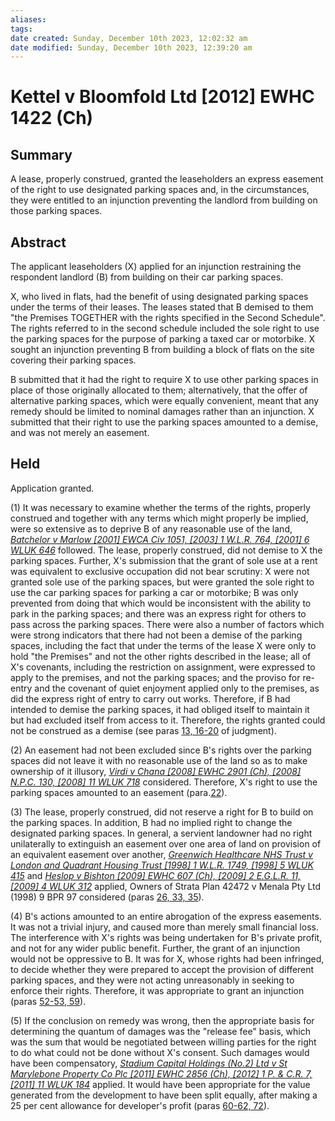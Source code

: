 ```yaml
---
aliases: 
tags: 
date created: Sunday, December 10th 2023, 12:02:32 am
date modified: Sunday, December 10th 2023, 12:39:20 am
---
```


# Kettel v Bloomfold Ltd [2012] EWHC 1422 (Ch)

## Summary

A lease, properly construed, granted the leaseholders an express easement of the right to use designated parking spaces and, in the circumstances, they were entitled to an injunction preventing the landlord from building on those parking spaces.

## Abstract

The applicant leaseholders (X) applied for an injunction restraining the respondent landlord (B) from building on their car parking spaces.

X, who lived in flats, had the benefit of using designated parking spaces under the terms of their leases. The leases stated that B demised to them "the Premises TOGETHER with the rights specified in the Second Schedule". The rights referred to in the second schedule included the sole right to use the parking spaces for the purpose of parking a taxed car or motorbike. X sought an injunction preventing B from building a block of flats on the site covering their parking spaces.

B submitted that it had the right to require X to use other parking spaces in place of those originally allocated to them; alternatively, that the offer of alternative parking spaces, which were equally convenient, meant that any remedy should be limited to nominal damages rather than an injunction. X submitted that their right to use the parking spaces amounted to a demise, and was not merely an easement.

## Held

Application granted.

(1) It was necessary to examine whether the terms of the rights, properly construed and together with any terms which might properly be implied, were so extensive as to deprive B of any reasonable use of the land, _[Batchelor v Marlow [2001] EWCA Civ 1051, [2003] 1 W.L.R. 764, [2001] 6 WLUK 646](https://uk.westlaw.com/Document/I70396CC0E42711DA8FC2A0F0355337E9/View/FullText.html?originationContext=document&transitionType=DocumentItem&ppcid=a200c60388284016be235cee1d5e3ef1&contextData=(sc.Search))_ followed. The lease, properly construed, did not demise to X the parking spaces. Further, X's submission that the grant of sole use at a rent was equivalent to exclusive occupation did not bear scrutiny: X were not granted sole use of the parking spaces, but were granted the sole right to use the car parking spaces for parking a car or motorbike; B was only prevented from doing that which would be inconsistent with the ability to park in the parking spaces; and there was an express right for others to pass across the parking spaces. There were also a number of factors which were strong indicators that there had not been a demise of the parking spaces, including the fact that under the terms of the lease X were only to hold "the Premises" and not the other rights described in the lease; all of X's covenants, including the restriction on assignment, were expressed to apply to the premises, and not the parking spaces; and the proviso for re-entry and the covenant of quiet enjoyment applied only to the premises, as did the express right of entry to carry out works. Therefore, if B had intended to demise the parking spaces, it had obliged itself to maintain it but had excluded itself from access to it. Therefore, the rights granted could not be construed as a demise (see paras [13, 16-20](javascript:void(0); "View judgment paragraphs") of judgment).

(2) An easement had not been excluded since B's rights over the parking spaces did not leave it with no reasonable use of the land so as to make ownership of it illusory, _[Virdi v Chana [2008] EWHC 2901 (Ch), [2008] N.P.C. 130, [2008] 11 WLUK 718](https://uk.westlaw.com/Document/I7DEAE6F0C27D11DD848392623F7BD591/View/FullText.html?originationContext=document&transitionType=DocumentItem&ppcid=a200c60388284016be235cee1d5e3ef1&contextData=(sc.Search))_ considered. Therefore, X's right to use the parking spaces amounted to an easement (para.[22](javascript:void(0); "View judgment paragraphs")).

(3) The lease, properly construed, did not reserve a right for B to build on the parking spaces. In addition, B had no implied right to change the designated parking spaces. In general, a servient landowner had no right unilaterally to extinguish an easement over one area of land on provision of an equivalent easement over another, _[Greenwich Healthcare NHS Trust v London and Quadrant Housing Trust [1998] 1 W.L.R. 1749, [1998] 5 WLUK 415](https://uk.westlaw.com/Document/IB4C46C00E42711DA8FC2A0F0355337E9/View/FullText.html?originationContext=document&transitionType=DocumentItem&ppcid=a200c60388284016be235cee1d5e3ef1&contextData=(sc.Search))_ and _[Heslop v Bishton [2009] EWHC 607 (Ch), [2009] 2 E.G.L.R. 11, [2009] 4 WLUK 312](https://uk.westlaw.com/Document/I9C8BBA00308511DEAC8BA4B10641B81D/View/FullText.html?originationContext=document&transitionType=DocumentItem&ppcid=a200c60388284016be235cee1d5e3ef1&contextData=(sc.Search))_ applied, Owners of Strata Plan 42472 v Menala Pty Ltd (1998) 9 BPR 97 considered (paras [26, 33, 35](javascript:void(0); "View judgment paragraphs")).

(4) B's actions amounted to an entire abrogation of the express easements. It was not a trivial injury, and caused more than merely small financial loss. The interference with X's rights was being undertaken for B's private profit, and not for any wider public benefit. Further, the grant of an injunction would not be oppressive to B. It was for X, whose rights had been infringed, to decide whether they were prepared to accept the provision of different parking spaces, and they were not acting unreasonably in seeking to enforce their rights. Therefore, it was appropriate to grant an injunction (paras [52-53, 59](javascript:void(0); "View judgment paragraphs")).

(5) If the conclusion on remedy was wrong, then the appropriate basis for determining the quantum of damages was the "release fee" basis, which was the sum that would be negotiated between willing parties for the right to do what could not be done without X's consent. Such damages would have been compensatory, _[Stadium Capital Holdings (No.2) Ltd v St Marylebone Property Co Plc [2011] EWHC 2856 (Ch), [2012] 1 P. & C.R. 7, [2011] 11 WLUK 184](https://uk.westlaw.com/Document/IE6FD68F20A8911E1ACDE9BB444DBF220/View/FullText.html?originationContext=document&transitionType=DocumentItem&ppcid=a200c60388284016be235cee1d5e3ef1&contextData=(sc.Search))_ applied. It would have been appropriate for the value generated from the development to have been split equally, after making a 25 per cent allowance for developer's profit (paras [60-62, 72](javascript:void(0); "View judgment paragraphs")).
